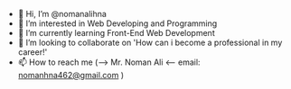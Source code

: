 - 👋 Hi, I’m @nomanalihna
- 👀 I’m interested in Web Developing and Programming
- 🌱 I’m currently learning Front-End Web Development
- 💞️ I’m looking to collaborate on 'How can i become a professional in my career!'
- 📫 How to reach me (--> Mr. Noman Ali <-- email: nomanhna462@gmail.com )

<!---
nomanalihna/nomanalihna is a ✨ special ✨ repository because its `README.md` (this file) appears on your GitHub profile.
You can click the Preview link to take a look at your changes.
--->
